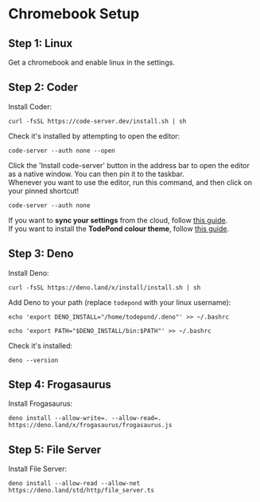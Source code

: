 # Chromebook Setup
## Step 1: Linux
Get a chromebook and enable linux in the settings.

## Step 2: Coder
Install Coder:
```
curl -fsSL https://code-server.dev/install.sh | sh
```
Check it's installed by attempting to open the editor:
```
code-server --auth none --open
```
Click the 'Install code-server' button in the address bar to open the editor as a native window. You can then pin it to the taskbar.<br>
Whenever you want to use the editor, run this command, and then click on your pinned shortcut!
```
code-server --auth none
```

If you want to **sync your settings** from the cloud, follow [this guide](/docs/coder-settings-sync.md).<br>
If you want to install the **TodePond colour theme**, follow [this guide](/docs/coder-todepond-theme.md).

## Step 3: Deno
Install Deno:
```
curl -fsSL https://deno.land/x/install/install.sh | sh
```
Add Deno to your path (replace `todepond` with your linux username):
```
echo 'export DENO_INSTALL="/home/todepond/.deno"' >> ~/.bashrc
```
```
echo 'export PATH="$DENO_INSTALL/bin:$PATH"' >> ~/.bashrc
```
Check it's installed:
```
deno --version
```

## Step 4: Frogasaurus
Install Frogasaurus:
```
deno install --allow-write=. --allow-read=. https://deno.land/x/frogasaurus/frogasaurus.js
```

## Step 5: File Server
Install File Server:
```
deno install --allow-read --allow-net https://deno.land/std/http/file_server.ts
```
